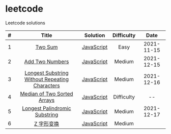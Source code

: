 # leetcode
Leetcode solutions

| # | Title | Solution | Difficulty | Date
| :---: | :---: | :---: | :---: | :---: |
| 1  |  [Two Sum](https://leetcode-cn.com/problems/two-sum/) | [JavaScript](./algorithm/javascript/01/index.md) | Easy | 2021-11-15
| 2  |  [Add Two Numbers](https://leetcode-cn.com/problems/add-two-numbers/) | [JavaScript](./algorithm/javascript/02/index.md) | Medium | 2021-12-15
| 3  |  [Longest Substring Without Repeating Characters](https://leetcode-cn.com/problems/longest-substring-without-repeating-characters/) | [JavaScript](./algorithm/javascript/03/index.md) | Medium | 2021-12-16
| 4  |  [Median of Two Sorted Arrays](https://leetcode-cn.com/problems/median-of-two-sorted-arrays/) | [JavaScript](./algorithm/javascript/04/index.md) | Difficulty | --
| 5  |  [Longest Palindromic Substring](https://leetcode-cn.com/problems/longest-palindromic-substring/) | [JavaScript](./algorithm/javascript/05/index.md) | Medium | 2021-12-17
| 6  |  [Z 字形变换](https://leetcode-cn.com/problems/zigzag-conversion/) | [JavaScript](./algorithm/javascript/06/index.md) | Medium | 
